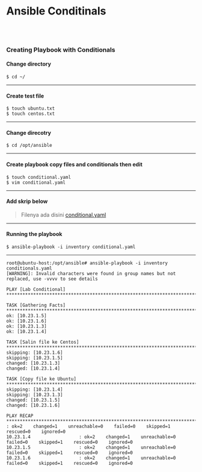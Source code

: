 # Ansible Conditinals
<br><br>
### Creating Playbook with Conditionals
#### Change directory
```
$ cd ~/
```
---
#### Create test file
```
$ touch ubuntu.txt
$ touch centos.txt
```
---
#### Change direcotry
```
$ cd /opt/ansible
```
---
#### Create playbook copy files and conditionals then edit
```
$ touch conditional.yaml
$ vim conditional.yaml
```
---
#### Add skrip below
> Filenya ada disini [conditional.yaml](./conditionals.yaml)
---
#### Running the playbook
```
$ ansible-playbook -i inventory conditional.yaml
```
---
```
root@ubuntu-host:/opt/ansible# ansible-playbook -i inventory conditionals.yaml
[WARNING]: Invalid characters were found in group names but not replaced, use -vvvv to see details

PLAY [Lab Conditional] *****************************************************************************************************************************

TASK [Gathering Facts] *****************************************************************************************************************************
ok: [10.23.1.5]
ok: [10.23.1.6]
ok: [10.23.1.3]
ok: [10.23.1.4]

TASK [Salin file ke Centos] ************************************************************************************************************************
skipping: [10.23.1.6]
skipping: [10.23.1.5]
changed: [10.23.1.3]
changed: [10.23.1.4]

TASK [Copy file ke Ubuntu] *************************************************************************************************************************
skipping: [10.23.1.4]
skipping: [10.23.1.3]
changed: [10.23.1.5]
changed: [10.23.1.6]

PLAY RECAP *****************************************************************************************************************************************10.23.1.3                  : ok=2    changed=1    unreachable=0    failed=0    skipped=1    rescued=0    ignored=0
10.23.1.4                  : ok=2    changed=1    unreachable=0    failed=0    skipped=1    rescued=0    ignored=0
10.23.1.5                  : ok=2    changed=1    unreachable=0    failed=0    skipped=1    rescued=0    ignored=0
10.23.1.6                  : ok=2    changed=1    unreachable=0    failed=0    skipped=1    rescued=0    ignored=0
```